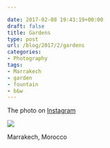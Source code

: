 ```yaml
---

date: 2017-02-08 19:43:19+00:00
draft: false
title: Gardens
type: post
url: /blog/2017/2/gardens
categories:
- Photography
tags:
- Marrakech
- garden
- fountain
- b&w
---
```


The photo on [Instagram](https://instagram.com/p/BQQziy1g_GA/) 


  
![](/images/2017-02-08-20172gardens/IMG_0621.JPG)

  



Marrakech, Morocco

